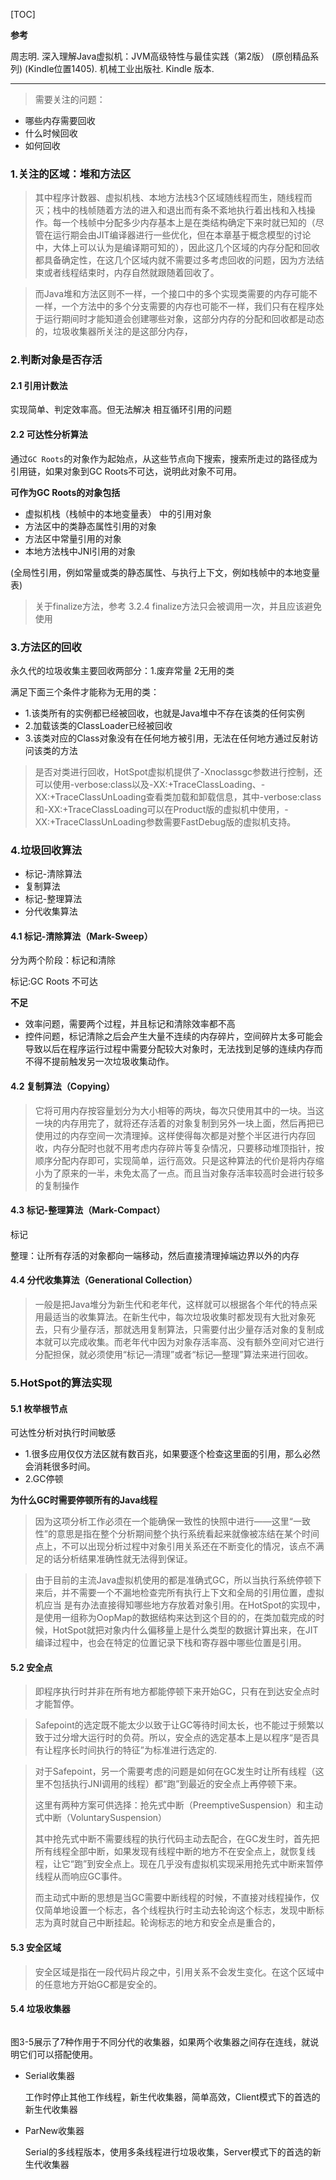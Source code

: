 [TOC]


**参考**

周志明. 深入理解Java虚拟机：JVM高级特性与最佳实践（第2版） (原创精品系列) (Kindle位置1405). 机械工业出版社. Kindle 版本. 

----


>需要关注的问题：
>
 - 哪些内存需要回收
 - 什么时候回收
 - 如何回收

### 1.关注的区域：堆和方法区

>其中程序计数器、虚拟机栈、本地方法栈3个区域随线程而生，随线程而灭；栈中的栈帧随着方法的进入和退出而有条不紊地执行着出栈和入栈操作。每一个栈帧中分配多少内存基本上是在类结构确定下来时就已知的（尽管在运行期会由JIT编译器进行一些优化，但在本章基于概念模型的讨论中，大体上可以认为是编译期可知的），因此这几个区域的内存分配和回收都具备确定性，在这几个区域内就不需要过多考虑回收的问题，因为方法结束或者线程结束时，内存自然就跟随着回收了。>而Java堆和方法区则不一样，一个接口中的多个实现类需要的内存可能不一样，一个方法中的多个分支需要的内存也可能不一样，我们只有在程序处于运行期间时才能知道会创建哪些对象，这部分内存的分配和回收都是动态的，垃圾收集器所关注的是这部分内存，### 2.判断对象是否存活

#### 2.1 引用计数法

实现简单、判定效率高。但无法解决 相互循环引用的问题

#### 2.2 可达性分析算法

通过`GC Roots`的对象作为起始点，从这些节点向下搜索，搜索所走过的路径成为引用链，如果对象到GC Roots不可达，说明此对象不可用。

**可作为GC Roots的对象包括**

- 虚拟机栈（栈帧中的本地变量表） 中的引用对象
- 方法区中的类静态属性引用的对象
- 方法区中常量引用的对象
- 本地方法栈中JNI引用的对象

(全局性引用，例如常量或类的静态属性、与执行上下文，例如栈帧中的本地变量表)

>关于finalize方法，参考 3.2.4
>finalize方法只会被调用一次，并且应该避免使用

### 3.方法区的回收


永久代的垃圾收集主要回收两部分：1.废弃常量  2无用的类

满足下面三个条件才能称为无用的类：

- 1.该类所有的实例都已经被回收，也就是Java堆中不存在该类的任何实例
- 2.加载该类的ClassLoader已经被回收
- 3.该类对应的Class对象没有在任何地方被引用，无法在任何地方通过反射访问该类的方法

>是否对类进行回收，HotSpot虚拟机提供了-Xnoclassgc参数进行控制，还可以使用-verbose:class以及-XX:+TraceClassLoading、-XX:+TraceClassUnLoading查看类加载和卸载信息，其中-verbose:class和-XX:+TraceClassLoading可以在Product版的虚拟机中使用，-XX:+TraceClassUnLoading参数需要FastDebug版的虚拟机支持。


### 4.垃圾回收算法

- 标记-清除算法
- 复制算法
- 标记-整理算法
- 分代收集算法


#### 4.1 标记-清除算法（Mark-Sweep）

分为两个阶段：标记和清除

标记:GC Roots 不可达

**不足**

- 效率问题，需要两个过程，并且标记和清除效率都不高
- 控件问题，标记清除之后会产生大量不连续的内存碎片，空间碎片太多可能会导致以后在程序运行过程中需要分配较大对象时，无法找到足够的连续内存而不得不提前触发另一次垃圾收集动作。#### 4.2 复制算法（Copying）

>它将可用内存按容量划分为大小相等的两块，每次只使用其中的一块。当这一块的内存用完了，就将还存活着的对象复制到另外一块上面，然后再把已使用过的内存空间一次清理掉。这样使得每次都是对整个半区进行内存回收，内存分配时也就不用考虑内存碎片等复杂情况，只要移动堆顶指针，按顺序分配内存即可，实现简单，运行高效。只是这种算法的代价是将内存缩小为了原来的一半，未免太高了一点。而且当对象存活率较高时会进行较多的复制操作#### 4.3 标记-整理算法（Mark-Compact）

标记

整理：让所有存活的对象都向一端移动，然后直接清理掉端边界以外的内存

#### 4.4 分代收集算法（Generational Collection）

>一般是把Java堆分为新生代和老年代，这样就可以根据各个年代的特点采用最适当的收集算法。在新生代中，每次垃圾收集时都发现有大批对象死去，只有少量存活，那就选用复制算法，只需要付出少量存活对象的复制成本就可以完成收集。而老年代中因为对象存活率高、没有额外空间对它进行分配担保，就必须使用“标记—清理”或者“标记—整理”算法来进行回收。### 5.HotSpot的算法实现

#### 5.1 枚举根节点

可达性分析对执行时间敏感

- 1.很多应用仅仅方法区就有数百兆，如果要逐个检查这里面的引用，那么必然会消耗很多时间。- 2.GC停顿

**为什么GC时需要停顿所有的Java线程**

>因为这项分析工作必须在一个能确保一致性的快照中进行——这里“一致性”的意思是指在整个分析期间整个执行系统看起来就像被冻结在某个时间点上，不可以出现分析过程中对象引用关系还在不断变化的情况，该点不满足的话分析结果准确性就无法得到保证。>由于目前的主流Java虚拟机使用的都是准确式GC，所以当执行系统停顿下来后，并不需要一个不漏地检查完所有执行上下文和全局的引用位置，虚拟机应当是有办法直接得知哪些地方存放着对象引用。在HotSpot的实现中，是使用一组称为OopMap的数据结构来达到这个目的的，在类加载完成的时候，HotSpot就把对象内什么偏移量上是什么类型的数据计算出来，在JIT编译过程中，也会在特定的位置记录下栈和寄存器中哪些位置是引用。#### 5.2 安全点

>即程序执行时并非在所有地方都能停顿下来开始GC，只有在到达安全点时才能暂停。>Safepoint的选定既不能太少以致于让GC等待时间太长，也不能过于频繁以致于过分增大运行时的负荷。所以，安全点的选定基本上是以程序“是否具有让程序长时间执行的特征”为标准进行选定的.>对于Safepoint，另一个需要考虑的问题是如何在GC发生时让所有线程（这里不包括执行JNI调用的线程）都“跑”到最近的安全点上再停顿下来。
>
>这里有两种方案可供选择：抢先式中断（PreemptiveSuspension）和主动式中断（VoluntarySuspension）
>
>其中抢先式中断不需要线程的执行代码主动去配合，在GC发生时，首先把所有线程全部中断，如果发现有线程中断的地方不在安全点上，就恢复线程，让它“跑”到安全点上。现在几乎没有虚拟机实现采用抢先式中断来暂停线程从而响应GC事件。
>
>而主动式中断的思想是当GC需要中断线程的时候，不直接对线程操作，仅仅简单地设置一个标志，各个线程执行时主动去轮询这个标志，发现中断标志为真时就自己中断挂起。轮询标志的地方和安全点是重合的，#### 5.3 安全区域

>安全区域是指在一段代码片段之中，引用关系不会发生变化。在这个区域中的任意地方开始GC都是安全的。
>
#### 5.4 垃圾收集器

![]()

图3-5展示了7种作用于不同分代的收集器，如果两个收集器之间存在连线，就说明它们可以搭配使用。

- Serial收集器
  
   工作时停止其他工作线程，新生代收集器，简单高效，Client模式下的首选的新生代收集器
   
- ParNew收集器

   Serial的多线程版本，使用多条线程进行垃圾收集，Server模式下的首选的新生代收集器
